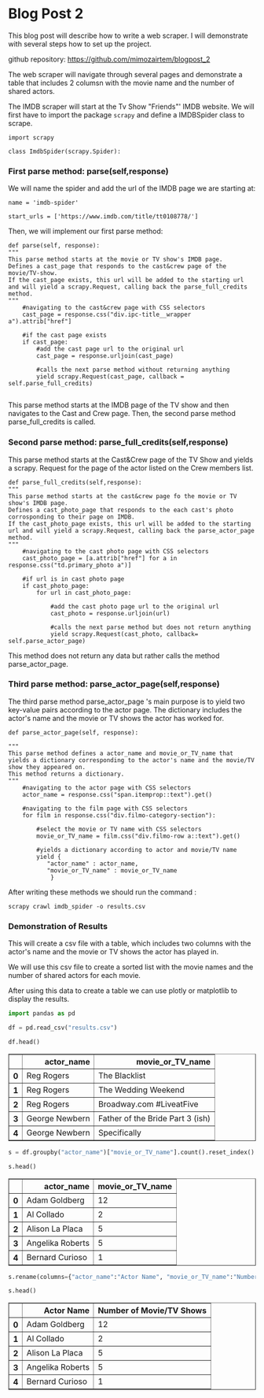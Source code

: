 # Blog Post 2


This blog post will describe how to write a web scraper. I will demonstrate with several steps how to set up the project.

github repository: https://github.com/mimozairtem/blogpost_2

The web scraper will navigate through several pages and demonstrate a table that includes 2 columsn with the movie name and the number of shared actors.


The IMDB scraper will start at the Tv Show "Friends"' IMDB website. We will first have to import the package `scrapy` and define a IMDBSpider class to scrape.


`import scrapy`

`class ImdbSpider(scrapy.Spider):`



### First parse method: parse(self,response)

We will name the spider and add the url of the IMDB page we are starting at:
    

```
name = 'imdb-spider'
    
start_urls = ['https://www.imdb.com/title/tt0108778/']
```



Then, we will implement our first parse method:

```
def parse(self, response):
"""
This parse method starts at the movie or TV show's IMDB page.
Defines a cast_page that responds to the cast&crew page of the movie/TV-show.
If the cast_page exists, this url will be added to the starting url and will yield a scrapy.Request, calling back the parse_full_credits method.
"""
    #navigating to the cast&crew page with CSS selectors
    cast_page = response.css("div.ipc-title__wrapper a").attrib["href"]

    #if the cast page exists
    if cast_page:
        #add the cast page url to the original url
        cast_page = response.urljoin(cast_page) 
        
        #calls the next parse method without returning anything
        yield scrapy.Request(cast_page, callback = self.parse_full_credits)
            
````


This parse method starts at the IMDB page of the TV show and then navigates to the Cast and Crew page. Then, the second parse method parse_full_credits is called.

### Second parse method: parse_full_credits(self,response)


This parse method starts at the Cast&Crew page of the TV Show and yields a scrapy. Request for the page of the actor listed on the Crew members list. 


```
def parse_full_credits(self,response):
"""
This parse method starts at the cast&crew page fo the movie or TV show's IMDB page.
Defines a cast_photo_page that responds to the each cast's photo corrosponding to their page on IMDB.
If the cast_photo_page exists, this url will be added to the starting url and will yield a scrapy.Request, calling back the parse_actor_page method.
"""
    #navigating to the cast photo page with CSS selectors
    cast_photo_page = [a.attrib["href"] for a in response.css("td.primary_photo a")]
        
    #if url is in cast photo page 
    if cast_photo_page:
        for url in cast_photo_page:
        
            #add the cast photo page url to the original url
            cast_photo = response.urljoin(url)
            
            #calls the next parse method but does not return anything
            yield scrapy.Request(cast_photo, callback= self.parse_actor_page)
```

This method does not return any data but rather calls the method parse_actor_page.

### Third parse method: parse_actor_page(self,response)

The third parse method parse_actor_page 's main purpose is to yield two key-value pairs according to the actor page. The dictionary includes the actor's name and the movie or TV shows the actor has worked for. 

``` 
def parse_actor_page(self, response):

"""
This parse method defines a actor_name and movie_or_TV_name that yields a dictionary corresponding to the actor's name and the movie/TV show they appeared on.
This method returns a dictionary.
"""
    #navigating to the actor page with CSS selectors
    actor_name = response.css("span.itemprop::text").get()
        
    #navigating to the film page with CSS selectors    
    for film in response.css("div.filmo-category-section"):
    
        #select the movie or TV name with CSS selectors
        movie_or_TV_name = film.css("div.filmo-row a::text").get()

        #yields a dictionary according to actor and movie/TV name
        yield {
           "actor_name" : actor_name,
           "movie_or_TV_name" : movie_or_TV_name
            }
```

After writing these methods we should run the command :

`scrapy crawl imdb_spider -o results.csv`

### Demonstration of Results

This will create a csv file with a table, which includes two columns with the actor's name and the movie or TV shows the actor has played in. 

We will use this csv file to create a sorted list with the movie names and the number of shared actors for each movie.

After using this data to create a table we can use plotly or matplotlib to display the results.


```python
import pandas as pd
```


```python
df = pd.read_csv("results.csv")
```


```python
df.head()
```




<div>
<style scoped>
    .dataframe tbody tr th:only-of-type {
        vertical-align: middle;
    }

    .dataframe tbody tr th {
        vertical-align: top;
    }

    .dataframe thead th {
        text-align: right;
    }
</style>
<table border="1" class="dataframe">
  <thead>
    <tr style="text-align: right;">
      <th></th>
      <th>actor_name</th>
      <th>movie_or_TV_name</th>
    </tr>
  </thead>
  <tbody>
    <tr>
      <th>0</th>
      <td>Reg Rogers</td>
      <td>The Blacklist</td>
    </tr>
    <tr>
      <th>1</th>
      <td>Reg Rogers</td>
      <td>The Wedding Weekend</td>
    </tr>
    <tr>
      <th>2</th>
      <td>Reg Rogers</td>
      <td>Broadway.com #LiveatFive</td>
    </tr>
    <tr>
      <th>3</th>
      <td>George Newbern</td>
      <td>Father of the Bride Part 3 (ish)</td>
    </tr>
    <tr>
      <th>4</th>
      <td>George Newbern</td>
      <td>Specifically</td>
    </tr>
  </tbody>
</table>
</div>




```python
s = df.groupby("actor_name")["movie_or_TV_name"].count().reset_index()
```


```python
s.head()
```




<div>
<style scoped>
    .dataframe tbody tr th:only-of-type {
        vertical-align: middle;
    }

    .dataframe tbody tr th {
        vertical-align: top;
    }

    .dataframe thead th {
        text-align: right;
    }
</style>
<table border="1" class="dataframe">
  <thead>
    <tr style="text-align: right;">
      <th></th>
      <th>actor_name</th>
      <th>movie_or_TV_name</th>
    </tr>
  </thead>
  <tbody>
    <tr>
      <th>0</th>
      <td>Adam Goldberg</td>
      <td>12</td>
    </tr>
    <tr>
      <th>1</th>
      <td>Al Collado</td>
      <td>2</td>
    </tr>
    <tr>
      <th>2</th>
      <td>Alison La Placa</td>
      <td>5</td>
    </tr>
    <tr>
      <th>3</th>
      <td>Angelika Roberts</td>
      <td>5</td>
    </tr>
    <tr>
      <th>4</th>
      <td>Bernard Curioso</td>
      <td>1</td>
    </tr>
  </tbody>
</table>
</div>




```python
s.rename(columns={"actor_name":"Actor Name", "movie_or_TV_name":"Number of Movie/TV Shows"}, inplace=True)
```


```python
s.head()
```




<div>
<style scoped>
    .dataframe tbody tr th:only-of-type {
        vertical-align: middle;
    }

    .dataframe tbody tr th {
        vertical-align: top;
    }

    .dataframe thead th {
        text-align: right;
    }
</style>
<table border="1" class="dataframe">
  <thead>
    <tr style="text-align: right;">
      <th></th>
      <th>Actor Name</th>
      <th>Number of Movie/TV Shows</th>
    </tr>
  </thead>
  <tbody>
    <tr>
      <th>0</th>
      <td>Adam Goldberg</td>
      <td>12</td>
    </tr>
    <tr>
      <th>1</th>
      <td>Al Collado</td>
      <td>2</td>
    </tr>
    <tr>
      <th>2</th>
      <td>Alison La Placa</td>
      <td>5</td>
    </tr>
    <tr>
      <th>3</th>
      <td>Angelika Roberts</td>
      <td>5</td>
    </tr>
    <tr>
      <th>4</th>
      <td>Bernard Curioso</td>
      <td>1</td>
    </tr>
  </tbody>
</table>
</div>


